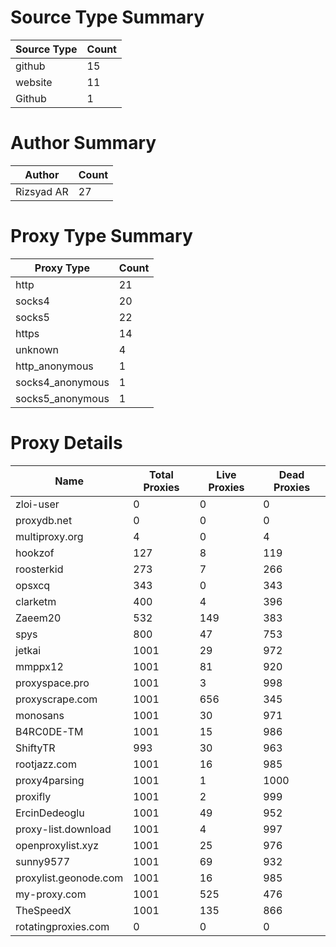 # Source Type Summary

| Source Type | Count |
|-------------|-------|
| github | 15 |
| website | 11 |
| Github | 1 |


# Author Summary

| Author | Count |
|--------|-------|
| Rizsyad AR | 27 |


# Proxy Type Summary

| Proxy Type | Count |
|------------|-------|
| http | 21 |
| socks4 | 20 |
| socks5 | 22 |
| https | 14 |
| unknown | 4 |
| http_anonymous | 1 |
| socks4_anonymous | 1 |
| socks5_anonymous | 1 |


# Proxy Details

| Name | Total Proxies | Live Proxies | Dead Proxies |
|------|---------------|--------------|---------------|
| zloi-user | 0 | 0 | 0 |
| proxydb.net | 0 | 0 | 0 |
| multiproxy.org | 4 | 0 | 4 |
| hookzof | 127 | 8 | 119 |
| roosterkid | 273 | 7 | 266 |
| opsxcq | 343 | 0 | 343 |
| clarketm | 400 | 4 | 396 |
| Zaeem20 | 532 | 149 | 383 |
| spys | 800 | 47 | 753 |
| jetkai | 1001 | 29 | 972 |
| mmppx12 | 1001 | 81 | 920 |
| proxyspace.pro | 1001 | 3 | 998 |
| proxyscrape.com | 1001 | 656 | 345 |
| monosans | 1001 | 30 | 971 |
| B4RC0DE-TM | 1001 | 15 | 986 |
| ShiftyTR | 993 | 30 | 963 |
| rootjazz.com | 1001 | 16 | 985 |
| proxy4parsing | 1001 | 1 | 1000 |
| proxifly | 1001 | 2 | 999 |
| ErcinDedeoglu | 1001 | 49 | 952 |
| proxy-list.download | 1001 | 4 | 997 |
| openproxylist.xyz | 1001 | 25 | 976 |
| sunny9577 | 1001 | 69 | 932 |
| proxylist.geonode.com | 1001 | 16 | 985 |
| my-proxy.com | 1001 | 525 | 476 |
| TheSpeedX | 1001 | 135 | 866 |
| rotatingproxies.com | 0 | 0 | 0 |
